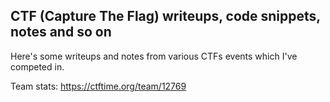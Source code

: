 CTF (Capture The Flag) writeups, code snippets, notes and so on
---------------------------------------------------------------

Here's some writeups and notes from various CTFs events which I've competed in.

Team stats:
https://ctftime.org/team/12769
